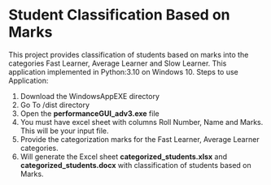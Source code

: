 # Student Classification Based on Marks
This project provides classification of students based on marks into the categories Fast Learner, Average Learner and Slow Learner.
This application implemented in Python:3.10 on Windows 10.
Steps to use Application:
1. Download the WindowsAppEXE directory
2. Go To /dist directory
3. Open the **performanceGUI_adv3.exe** file
4. You must have excel sheet with columns Roll Number, Name and Marks. This will be your input file.
5. Provide the categorization marks for the Fast Learner, Average Learner categories.
6. Will generate the Excel sheet **categorized_students.xlsx** and **categorized_students.docx** with classification of students based on Marks. 
